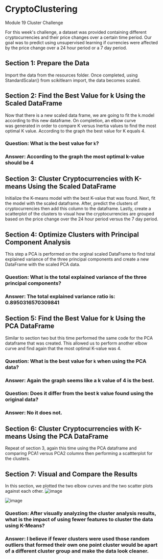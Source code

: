 # **CryptoClustering**
Module 19 Cluster Challenge

For this week's challenge, a dataset was provided containing different cryptocurrencies and their price changes over a certain time period. Our goal was to predict using unsupervised learning if currencies were affected by the price change over a 24 hour period or a 7 day period. 


## **Section 1: Prepare the Data**

Import the data from the resources folder. Once completed, using StandardScalar() from scikitlearn import, the data becomes scaled.


## **Section 2: Find the Best Value for k Using the Scaled DataFrame**

Now that there is a new scaled data frame, we are going to fit the k.model according to this new dataframe. On completion, an elbow curve  
was generated in order to compare K versus Inertia values to find the most optimal K value. According to the graph the best value for K equals 4.

### Question: What is the best value for `k`?
### Answer: According to the graph the most optimal k-value should be 4


## **Section 3: Cluster Cryptocurrencies with K-means Using the Scaled DataFrame**

Initialize the K-means model with the best K-value that was found. Next, fit the model with the scaled dataframe. After, predict the clusters of cryptocurrencies then
add this column to the dataframe. Lastly, create a scatterplot of the clusters to visual how the cryptocurrencies are grouped based on the price change over the 24 hour period
versus the 7 day period.

## **Section 4: Optimize Clusters with Principal Component Analysis**

This step a PCA is performed on the orginal scaled DataFrame to find total explained variance of the three principal components and create a new DataFrame with the 
scaled PCA data.

### Question: What is the total explained variance of the three principal components?
### Answer: The total explained variance ratio is: 0.8950316570309841

## **Section 5: Find the Best Value for k Using the PCA DataFrame**

Similar to section two but this time performed the same code for the PCA dataframe that was created. This allowed us to perform another elbow curve and find again that the most optimal 
K-value was 4.

### Question: What is the best value for `k` when using the PCA data?
### Answer: Again the graph seems like a k value of 4 is the best.

### Question: Does it differ from the best k value found using the original data?
### Answer: No it does not.

## **Section 6: Cluster Cryptocurrencies with K-means Using the PCA DataFrame**

Repeat of section 3, again this time using the PCA dataframe and comparing PCA1 versus PCA2 columns then performing a scattterplot for the clusters.

## **Section 7: Visual and Compare the Results** 
In this section, we plotted the two elbow curves and the two scatter plots against each other. 
![image](https://github.com/user-attachments/assets/659102c6-b290-4e9d-ac90-4fccb244596f)

![image](https://github.com/user-attachments/assets/68ffebff-d246-44fb-804d-cd9c02d69923)

### Question:  After visually analyzing the cluster analysis results, what is the impact of using fewer features to cluster the data using K-Means?
### Answer:  I believe if fewer clusters were used those random outliers that formed their own one point cluster would be apart of a different cluster group and make the data look cleaner. 

